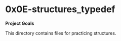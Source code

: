 # 0x0E-structures_typedef

**Project Goals**

This directory contains files for practicing structures.